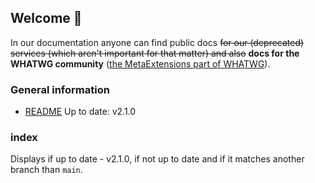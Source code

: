 ## Welcome 🎉

In our documentation anyone can find public docs ~~for our (deprecated) services (which aren't important for that matter) and also~~ **docs for the WHATWG community** ([the MetaExtensions part of WHATWG](https://wiki.whatwg.org/wiki/MetaExtensions)).

### General information
- [README](README) <span class="badge rounded-pill bg-success">Up to date: v2.1.0</span>

### index
Displays <i class='far fa-check-circle'></i> if up to date - v2.1.0, <i class="far fa-times-circle"></i> if not up to date and <i class="far fa-question-circle"></i> if it matches another branch than `main`.
